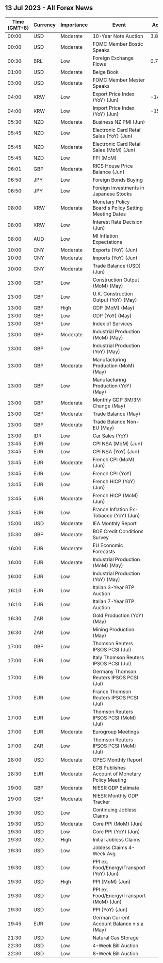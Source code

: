 ## 13 Jul 2023 - All Forex News
| Time (GMT+8) | Currency | Importance | Event | Actual | Forecast | Previous |
|------|----------|------------|-------|--------|----------|----------|
| 00:00 | USD | Moderate | 10-Year Note Auction | 3.857% |  | 3.791% |
| 00:00 | USD | Moderate | FOMC Member Bostic Speaks |  |  |  |
| 00:30 | BRL | Low | Foreign Exchange Flows | 0.706B |  | 2.843B |
| 01:00 | USD | Moderate | Beige Book |  |  |  |
| 03:00 | USD | Moderate | FOMC Member Mester Speaks |  |  |  |
| 04:00 | KRW | Low | Export Price Index (YoY) (Jun) | -14.7% | -11.6% | -11.3% |
| 04:00 | KRW | Low | Import Price Index (YoY) (Jun) | -15.7% | -15.2% | -12.3% |
| 05:30 | NZD | Moderate | Business NZ PMI (Jun) |  | 49.8 | 48.9 |
| 05:45 | NZD | Low | Electronic Card Retail Sales (YoY) (Jun) |  | 9.9% | 3.3% |
| 05:45 | NZD | Moderate | Electronic Card Retail Sales (MoM) (Jun) |  | -0.2% | -1.7% |
| 05:45 | NZD | Low | FPI (MoM) |  | 1.5% | 0.3% |
| 06:01 | GBP | Moderate | RICS House Price Balance (Jun) |  | -34% | -30% |
| 06:50 | JPY | Low | Foreign Bonds Buying |  |  | 1,252.7B |
| 06:50 | JPY | Low | Foreign Investments in Japanese Stocks |  |  | 195.0B |
| 08:00 | KRW | Moderate | Monetary Policy Board's Policy Setting Meeting Dates |  |  |  |
| 08:00 | KRW | Low | Interest Rate Decision (Jun) |  | 3.50% | 3.50% |
| 08:00 | AUD | Low | MI Inflation Expectations |  | 5.1% | 5.2% |
| 10:00 | CNY | Moderate | Exports (YoY) (Jun) |  | 0.5% | -7.5% |
| 10:00 | CNY | Moderate | Imports (YoY) (Jun) |  | -6.1% | -4.5% |
| 10:00 | CNY | Moderate | Trade Balance (USD) (Jun) |  | 93.90B | 65.81B |
| 13:00 | GBP | Low | Construction Output (MoM) (May) |  | 0.0% | -0.6% |
| 13:00 | GBP | Low | U.K. Construction Output (YoY) (May) |  | 3.8% | 3.6% |
| 13:00 | GBP | High | GDP (MoM) (May) |  | -0.4% | 0.2% |
| 13:00 | GBP | Low | GDP (YoY) (May) |  |  | 0.5% |
| 13:00 | GBP | Low | Index of Services |  | -0.4% | -0.1% |
| 13:00 | GBP | Moderate | Industrial Production (MoM) (May) |  | -0.4% | -0.3% |
| 13:00 | GBP | Low | Industrial Production (YoY) (May) |  | -2.3% | -1.9% |
| 13:00 | GBP | Moderate | Manufacturing Production (MoM) (May) |  | -0.5% | -0.3% |
| 13:00 | GBP | Low | Manufacturing Production (YoY) (May) |  | -1.7% | -0.9% |
| 13:00 | GBP | Moderate | Monthly GDP 3M/3M Change (May) |  | -0.1% | 0.1% |
| 13:00 | GBP | Moderate | Trade Balance (May) |  | -15.77B | -15.00B |
| 13:00 | GBP | Moderate | Trade Balance Non-EU (May) |  | -6.45B | -5.04B |
| 13:00 | IDR | Low | Car Sales (YoY) |  |  | 65.20% |
| 13:45 | EUR | Low | CPI NSA (MoM) (Jun) |  |  | -0.10% |
| 13:45 | EUR | Low | CPI NSA (YoY) (Jun) |  |  | 5.10% |
| 13:45 | EUR | Moderate | French CPI (MoM) (Jun) |  | 0.2% | -0.1% |
| 13:45 | EUR | Low | French CPI (YoY) |  | 4.5% | 5.1% |
| 13:45 | EUR | Low | French HICP (YoY) (Jun) |  | 5.3% | 6.0% |
| 13:45 | EUR | Moderate | French HICP (MoM) (Jun) |  | 0.2% | -0.1% |
| 13:45 | EUR | Low | France Inflation Ex-Tobacco (YoY) (Jun) |  |  | 5.00% |
| 15:00 | USD | Moderate | IEA Monthly Report |  |  |  |
| 15:30 | GBP | Moderate | BOE Credit Conditions Survey |  |  |  |
| 16:00 | EUR | Moderate | EU Economic Forecasts |  |  |  |
| 16:00 | EUR | Moderate | Industrial Production (MoM) (May) |  | 0.3% | 1.0% |
| 16:00 | EUR | Low | Industrial Production (YoY) (May) |  | -1.1% | 0.2% |
| 16:10 | EUR | Low | Italian 3-Year BTP Auction |  |  | 3.46% |
| 16:10 | EUR | Low | Italian 7-Year BTP Auction |  |  | 3.75% |
| 16:30 | ZAR | Low | Gold Production (YoY) (May) |  | -1.1% | 27.4% |
| 16:30 | ZAR | Low | Mining Production (May) |  | 3.3% | 2.3% |
| 17:00 | GBP | Low | Thomson Reuters IPSOS PCSI (Jul) |  |  | 50.9 |
| 17:00 | EUR | Low | Italy Thomson Reuters IPSOS PCSI (Jul) |  |  | 45.88 |
| 17:00 | EUR | Low | Germany Thomson Reuters IPSOS PCSI (Jul) |  |  | 47.03 |
| 17:00 | EUR | Low | France Thomson Reuters IPSOS PCSI (Jul) |  |  | 43.45 |
| 17:00 | EUR | Low | Thomson Reuters IPSOS PCSI (MoM) (Jul) |  |  | 47.04 |
| 17:00 | EUR | Moderate | Eurogroup Meetings |  |  |  |
| 17:00 | ZAR | Low | Thomson Reuters IPSOS PCSI (MoM) (Jul) |  |  | 37.52 |
| 18:00 | USD | Moderate | OPEC Monthly Report |  |  |  |
| 18:30 | EUR | Moderate | ECB Publishes Account of Monetary Policy Meeting |  |  |  |
| 19:00 | GBP | Moderate | NIESR GDP Estimate |  |  | -0.1% |
| 19:00 | GBP | Moderate | NIESR Monthly GDP Tracker |  |  | 0.0% |
| 19:30 | USD | Low | Continuing Jobless Claims |  | 1,733K | 1,720K |
| 19:30 | USD | Moderate | Core PPI (MoM) (Jun) |  | 0.2% | 0.2% |
| 19:30 | USD | Low | Core PPI (YoY) (Jun) |  | 2.7% | 2.8% |
| 19:30 | USD | High | Initial Jobless Claims |  | 249K | 248K |
| 19:30 | USD | Low | Jobless Claims 4-Week Avg. |  | 255.39K | 253.25K |
| 19:30 | USD | Low | PPI ex. Food/Energy/Transport (YoY) (Jun) |  |  | 2.8% |
| 19:30 | USD | High | PPI (MoM) (Jun) |  | 0.2% | -0.3% |
| 19:30 | USD | Low | PPI ex. Food/Energy/Transport (MoM) (Jun) |  |  | 0.0% |
| 19:30 | USD | Low | PPI (YoY) (Jun) |  | 0.4% | 1.1% |
| 19:45 | EUR | Low | German Current Account Balance n.s.a (May) |  |  | 21.8B |
| 21:30 | USD | Low | Natural Gas Storage |  | 57B | 72B |
| 22:30 | USD | Low | 4-Week Bill Auction |  |  | 5.150% |
| 22:30 | USD | Low | 8-Week Bill Auction |  |  | 5.200% |
